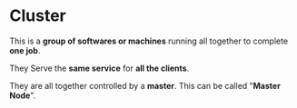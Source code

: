# Cluster

This is a **group of softwares or machines** running all together to complete **one job**.

They Serve the **same service** for **all the clients**.

They are all together controlled by a **master**. This can be called "**Master Node**".

